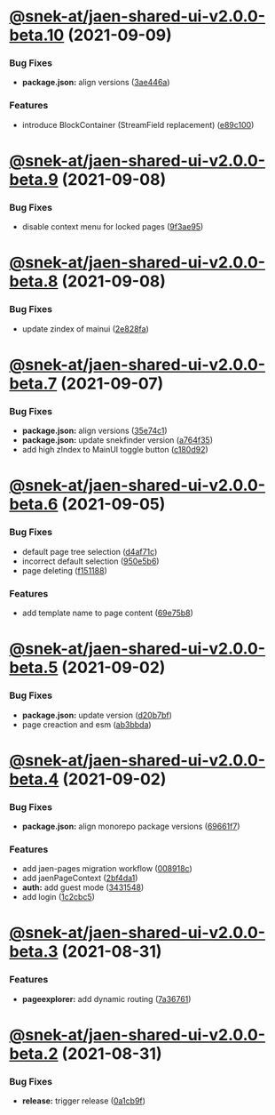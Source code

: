 # [@snek-at/jaen-shared-ui-v2.0.0-beta.10](https://github.com/snek-at/jaen/compare/@snek-at/jaen-shared-ui-v2.0.0-beta.9...@snek-at/jaen-shared-ui-v2.0.0-beta.10) (2021-09-09)


### Bug Fixes

* **package.json:** align versions ([3ae446a](https://github.com/snek-at/jaen/commit/3ae446ae64e4d7f7472f1f919aed521734109a3d))


### Features

* introduce BlockContainer (StreamField replacement) ([e89c100](https://github.com/snek-at/jaen/commit/e89c1002b05ed33f69240b128d129ddbea5cb362))

# [@snek-at/jaen-shared-ui-v2.0.0-beta.9](https://github.com/snek-at/jaen/compare/@snek-at/jaen-shared-ui-v2.0.0-beta.8...@snek-at/jaen-shared-ui-v2.0.0-beta.9) (2021-09-08)


### Bug Fixes

* disable context menu for locked pages ([9f3ae95](https://github.com/snek-at/jaen/commit/9f3ae9596ea7c1d952f7dfdfa22009800a9949fa))

# [@snek-at/jaen-shared-ui-v2.0.0-beta.8](https://github.com/snek-at/jaen/compare/@snek-at/jaen-shared-ui-v2.0.0-beta.7...@snek-at/jaen-shared-ui-v2.0.0-beta.8) (2021-09-08)


### Bug Fixes

* update zindex of mainui ([2e828fa](https://github.com/snek-at/jaen/commit/2e828fa93dce91b3345e8ca6dce19433079c74b2))

# [@snek-at/jaen-shared-ui-v2.0.0-beta.7](https://github.com/snek-at/jaen/compare/@snek-at/jaen-shared-ui-v2.0.0-beta.6...@snek-at/jaen-shared-ui-v2.0.0-beta.7) (2021-09-07)


### Bug Fixes

* **package.json:** align versions ([35e74c1](https://github.com/snek-at/jaen/commit/35e74c170d136f28676228e8726794aec45cb642))
* **package.json:** update snekfinder version ([a764f35](https://github.com/snek-at/jaen/commit/a764f354abc83e43bf355c4efee57dc4c7e2b1d4))
* add high zIndex to MainUI toggle button ([c180d92](https://github.com/snek-at/jaen/commit/c180d92678ce27e499bd9dcb10755de44732b3e1))

# [@snek-at/jaen-shared-ui-v2.0.0-beta.6](https://github.com/snek-at/jaen/compare/@snek-at/jaen-shared-ui-v2.0.0-beta.5...@snek-at/jaen-shared-ui-v2.0.0-beta.6) (2021-09-05)


### Bug Fixes

* default page tree selection ([d4af71c](https://github.com/snek-at/jaen/commit/d4af71cba22d46a47c41b5bd33ed622360e8e067))
* incorrect default selection ([950e5b6](https://github.com/snek-at/jaen/commit/950e5b64b831b0ed0157fd4bb0c110f97e4bcda4))
* page deleting ([f151188](https://github.com/snek-at/jaen/commit/f1511888a65e875f56f3f1bccb775a00ecac714a))


### Features

* add template name to page content ([69e75b8](https://github.com/snek-at/jaen/commit/69e75b8ac694aa35f6630bbd6fc5617e5671afa9))

# [@snek-at/jaen-shared-ui-v2.0.0-beta.5](https://github.com/snek-at/jaen/compare/@snek-at/jaen-shared-ui-v2.0.0-beta.4...@snek-at/jaen-shared-ui-v2.0.0-beta.5) (2021-09-02)


### Bug Fixes

* **package.json:** update version ([d20b7bf](https://github.com/snek-at/jaen/commit/d20b7bffb0627d44ca4a387b7befed35d21dd792))
* page creaction and esm ([ab3bbda](https://github.com/snek-at/jaen/commit/ab3bbdabc37ae4ef14044bd6b29c4dfb80254362))

# [@snek-at/jaen-shared-ui-v2.0.0-beta.4](https://github.com/snek-at/jaen/compare/@snek-at/jaen-shared-ui-v2.0.0-beta.3...@snek-at/jaen-shared-ui-v2.0.0-beta.4) (2021-09-02)


### Bug Fixes

* **package.json:** align monorepo package versions ([69661f7](https://github.com/snek-at/jaen/commit/69661f761edc4aa6c0839cb0a588dd328ec098a5))


### Features

* add jaen-pages migration workflow ([008918c](https://github.com/snek-at/jaen/commit/008918cc1c8d8ee88ad914f674b978ebc68e21c6))
* add jaenPageContext ([2bf4da1](https://github.com/snek-at/jaen/commit/2bf4da1a154de2db83ebbec6fad5cfa3a758053b))
* **auth:** add guest mode ([3431548](https://github.com/snek-at/jaen/commit/343154897e8b9794594b964b5f559c69e6cfdbc7))
* add login ([1c2cbc5](https://github.com/snek-at/jaen/commit/1c2cbc5e56fd6b92337982c09f1f4e75b194de6a))

# [@snek-at/jaen-shared-ui-v2.0.0-beta.3](https://github.com/snek-at/jaen/compare/@snek-at/jaen-shared-ui-v2.0.0-beta.2...@snek-at/jaen-shared-ui-v2.0.0-beta.3) (2021-08-31)


### Features

* **pageexplorer:** add dynamic routing ([7a36761](https://github.com/snek-at/jaen/commit/7a3676174ad0130091830c67cf6d6b88029b59e3))

# [@snek-at/jaen-shared-ui-v2.0.0-beta.2](https://github.com/snek-at/jaen/compare/@snek-at/jaen-shared-ui-v2.0.0-beta.1...@snek-at/jaen-shared-ui-v2.0.0-beta.2) (2021-08-31)


### Bug Fixes

* **release:** trigger release ([0a1cb9f](https://github.com/snek-at/jaen/commit/0a1cb9fa6c4c8977c941e119e3e8b2ca8ef8c159))

